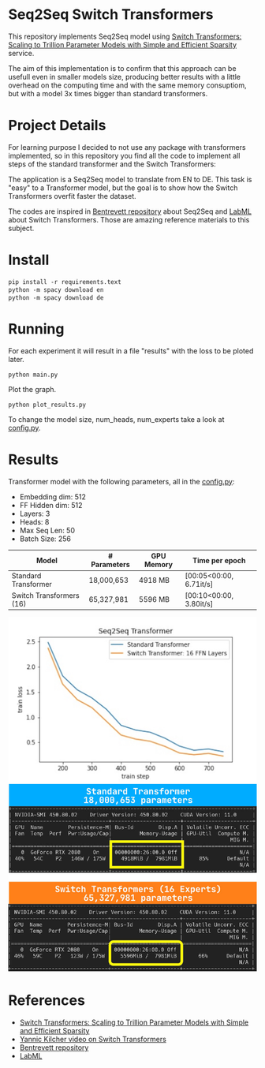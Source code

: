 # Seq2Seq Switch Transformers

This repository implements Seq2Seq model using [Switch Transformers: Scaling to Trillion Parameter Models with Simple and Efficient Sparsity](https://arxiv.org/pdf/2101.03961.pdf) service.

The aim of this implementation is to confirm that this approach can be usefull even in smaller models size, producing better results with a little overhead on the computing time and with the same memory consuptiom, but with a model 3x times bigger than standard transformers.


# Project Details
For learning purpose I decided to not use any package with transformers implemented, so in this repository you find all the code to implement all steps of the standard transformer and the Switch Transformers:

The application is a Seq2Seq model to translate from EN to DE. This task is "easy" to a Transformer model, but the goal is to show how the Switch Transformers overfit faster the dataset.

The codes are inspired in [Bentrevett repository](https://github.com/bentrevett/pytorch-seq2seq) about Seq2Seq and [LabML](https://nn.labml.ai/transformers/switch/) about Switch Transformers. Those are amazing reference materials to this subject.

# Install

```
pip install -r requirements.text
python -m spacy download en
python -m spacy download de
``` 

# Running
For each experiment it will result in a file "results" with the loss to be ploted later.
```
python main.py
```
Plot the graph.
```
python plot_results.py
```
To change the model size, num_heads, num_experts take a look at [config.py](config.py).


# Results

Transformer model with the following parameters, all in the [config.py](config.py):
- Embedding dim: 512
- FF Hidden dim: 512
- Layers: 3
- Heads: 8
- Max Seq Len: 50
- Batch Size: 256

| Model | # Parameters | GPU Memory | Time per epoch
| --- | --- | --- | --- |
| Standard Transformer | 18,000,653 | 4918 MB | [00:05<00:00,  6.71it/s]
| Switch Transformers (16)  | 65,327,981  | 5596 MB |[00:10<00:00,  3.80it/s]

<img src=img/loss.jpg>
<img src=img/memory.jpg>


# References
- [Switch Transformers: Scaling to Trillion Parameter Models with Simple and Efficient Sparsity](https://arxiv.org/pdf/2101.03961.pdf)
- [Yannic Kilcher video on Switch Transformers](https://www.youtube.com/watch?v=iAR8LkkMMIM)
- [Bentrevett repository](https://github.com/bentrevett/pytorch-seq2seq)
- [LabML](https://nn.labml.ai/transformers/switch/)